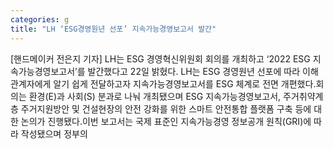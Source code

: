 ```yaml
---
categories: g
title: "LH ‘ESG경영원년 선포’ 지속가능경영보고서 발간"
---
```

[핸드메이커 전은지 기자] LH는 ESG 경영혁신위원회 회의를 개최하고 ‘2022 ESG 지속가능경영보고서’를 발간했다고 22일 밝혔다. LH는 ESG 경영원년 선포에 따라 이해관계자에게 알기 쉽게 전달하고자 지속가능경영보고서를 ESG 체계로 전면 개편했다.회의는 환경(E)과 사회(S) 분과로 나눠 개최됐으며 ESG 지속가능경영보고서, 주거취약계층 주거지원방안 및 건설현장의 안전 강화를 위한 스마트 안전통합 플랫폼 구축 등에 대한 논의가 진행됐다.이번 보고서는 국제 표준인 지속가능경영 정보공개 원칙(GRI)에 따라 작성됐으며 정부의